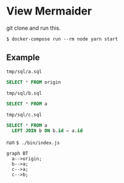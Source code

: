 # View Mermaider
git clone and run this.
```
$ docker-compose run --rm node yarn start
```

## Example
`tmp/sql/a.sql`
```sql
SELECT * FROM origin
```

`tmp/sql/b.sql`
```sql
SELECT * FROM a
```

`tmp/sql/c.sql`
```sql
SELECT * FROM a
  LEFT JOIN b ON b.id = a.id
```

run `$ ./bin/index.js`

```
graph BT
  a-->origin;
  b-->a;
  c-->a;
  c-->b;
```
